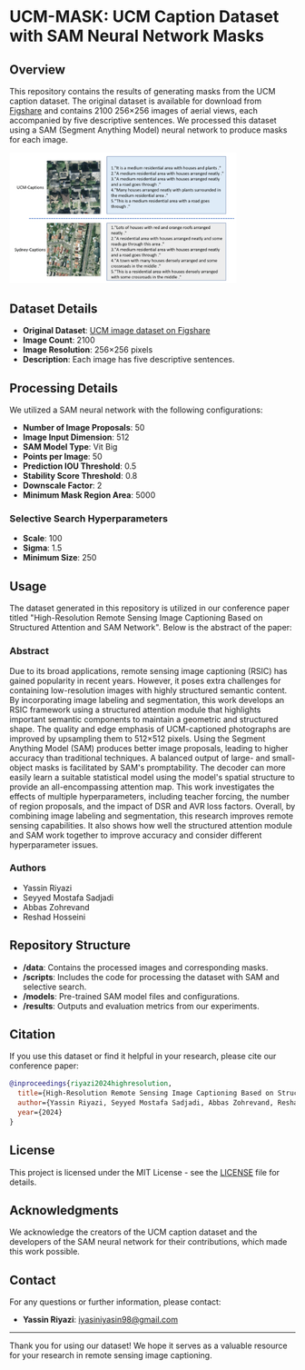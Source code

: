 # UCM-MASK: UCM Caption Dataset with SAM Neural Network Masks

## Overview

This repository contains the results of generating masks from the UCM caption dataset. The original dataset is available for download from [Figshare](https://figshare.com/articles/dataset/UCM_image_dataset/6085976/2) and contains 2100 256×256 images of aerial views, each accompanied by five descriptive sentences. We processed this dataset using a SAM (Segment Anything Model) neural network to produce masks for each image.

<p float="center">
  <img src=".Samples/remotesensing-14-04606-g008.webp" width="400" />
</p>

## Dataset Details

- **Original Dataset**: [UCM image dataset on Figshare](https://figshare.com/articles/dataset/UCM_image_dataset/6085976/2)
- **Image Count**: 2100
- **Image Resolution**: 256×256 pixels
- **Description**: Each image has five descriptive sentences.

## Processing Details

We utilized a SAM neural network with the following configurations:

- **Number of Image Proposals**: 50
- **Image Input Dimension**: 512
- **SAM Model Type**: Vit Big
- **Points per Image**: 50
- **Prediction IOU Threshold**: 0.5
- **Stability Score Threshold**: 0.8
- **Downscale Factor**: 2
- **Minimum Mask Region Area**: 5000

### Selective Search Hyperparameters

- **Scale**: 100
- **Sigma**: 1.5
- **Minimum Size**: 250

## Usage

The dataset generated in this repository is utilized in our conference paper titled "High-Resolution Remote Sensing Image Captioning Based on Structured Attention and SAM Network". Below is the abstract of the paper:

### Abstract

Due to its broad applications, remote sensing image captioning (RSIC) has gained popularity in recent years. However, it poses extra challenges for containing low-resolution images with highly structured semantic content. By incorporating image labeling and segmentation, this work develops an RSIC framework using a structured attention module that highlights important semantic components to maintain a geometric and structured shape. The quality and edge emphasis of UCM-captioned photographs are improved by upsampling them to 512×512 pixels. Using the Segment Anything Model (SAM) produces better image proposals, leading to higher accuracy than traditional techniques. A balanced output of large- and small-object masks is facilitated by SAM's promptability. The decoder can more easily learn a suitable statistical model using the model's spatial structure to provide an all-encompassing attention map. This work investigates the effects of multiple hyperparameters, including teacher forcing, the number of region proposals, and the impact of DSR and AVR loss factors. Overall, by combining image labeling and segmentation, this research improves remote sensing capabilities. It also shows how well the structured attention module and SAM work together to improve accuracy and consider different hyperparameter issues.

### Authors

- Yassin Riyazi
- Seyyed Mostafa Sadjadi
- Abbas Zohrevand
- Reshad Hosseini

## Repository Structure

- **/data**: Contains the processed images and corresponding masks.
- **/scripts**: Includes the code for processing the dataset with SAM and selective search.
- **/models**: Pre-trained SAM model files and configurations.
- **/results**: Outputs and evaluation metrics from our experiments.

## Citation

If you use this dataset or find it helpful in your research, please cite our conference paper:

```bibtex
@inproceedings{riyazi2024highresolution,
  title={High-Resolution Remote Sensing Image Captioning Based on Structured Attention and SAM Network},
  author={Yassin Riyazi, Seyyed Mostafa Sadjadi, Abbas Zohrevand, Reshad Hosseini},
  year={2024}
}
```

## License

This project is licensed under the MIT License - see the [LICENSE](LICENSE) file for details.

## Acknowledgments

We acknowledge the creators of the UCM caption dataset and the developers of the SAM neural network for their contributions, which made this work possible.

## Contact

For any questions or further information, please contact:

- **Yassin Riyazi**: iyasiniyasin98@gmail.com

---

Thank you for using our dataset! We hope it serves as a valuable resource for your research in remote sensing image captioning.
